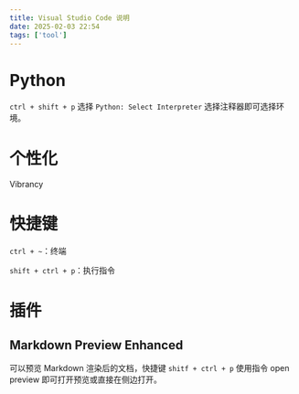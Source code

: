 ```yaml
---
title: Visual Studio Code 说明
date: 2025-02-03 22:54
tags: ['tool']
---
```


# Python

`ctrl + shift + p` 选择 `Python: Select Interpreter` 选择注释器即可选择环境。

# 个性化

Vibrancy

# 快捷键

`ctrl + ~`：终端

`shift + ctrl + p`：执行指令

# 插件

## Markdown Preview Enhanced

可以预览 Markdown 渲染后的文档，快捷键 `shitf + ctrl + p` 使用指令 open preview 即可打开预览或直接在侧边打开。